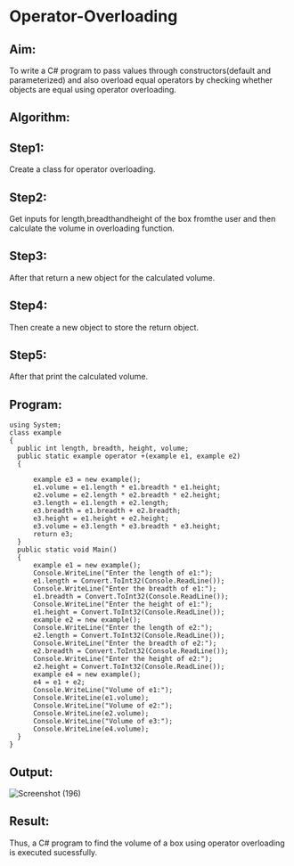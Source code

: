 # Operator-Overloading

## Aim:
 To write a C# program to pass values through constructors(default and parameterized) and also overload equal operators by checking whether objects are equal using operator overloading. 
 
 ## Algorithm:
 ## Step1:
Create a class for operator overloading.

## Step2:
Get inputs for length,breadthandheight of the box fromthe user and then calculate the volume in overloading function.

## Step3:
After that return a new object for the calculated volume.

## Step4:
Then create a new object to store the return object.

## Step5:
After that print the calculated volume.
 
 
 ## Program:
 ~~~
 using System;
class example
{
   public int length, breadth, height, volume;
   public static example operator +(example e1, example e2)
   {
       
       example e3 = new example();
       e1.volume = e1.length * e1.breadth * e1.height;
       e2.volume = e2.length * e2.breadth * e2.height;
       e3.length = e1.length + e2.length;
       e3.breadth = e1.breadth + e2.breadth;
       e3.height = e1.height + e2.height;
       e3.volume = e3.length * e3.breadth * e3.height;
       return e3;
   }
   public static void Main()
   {
       example e1 = new example();
       Console.WriteLine("Enter the length of e1:");
       e1.length = Convert.ToInt32(Console.ReadLine());
       Console.WriteLine("Enter the breadth of e1:");
       e1.breadth = Convert.ToInt32(Console.ReadLine());
       Console.WriteLine("Enter the height of e1:");
       e1.height = Convert.ToInt32(Console.ReadLine());
       example e2 = new example();
       Console.WriteLine("Enter the length of e2:");
       e2.length = Convert.ToInt32(Console.ReadLine());
       Console.WriteLine("Enter the breadth of e2:");
       e2.breadth = Convert.ToInt32(Console.ReadLine());
       Console.WriteLine("Enter the height of e2:");
       e2.height = Convert.ToInt32(Console.ReadLine());
       example e4 = new example();
       e4 = e1 + e2;
       Console.WriteLine("Volume of e1:");
       Console.WriteLine(e1.volume);
       Console.WriteLine("Volume of e2:");
       Console.WriteLine(e2.volume);
       Console.WriteLine("Volume of e3:");
       Console.WriteLine(e4.volume);
   }
}
~~~
 
 ## Output:
 ![Screenshot (196)](https://github.com/sasidharan403/Operator-Overloading/assets/94154712/2027fcd3-583d-4ea8-83ae-234ac60388ce)

 
 ## Result:
 Thus, a C# program to find the volume of a box using operator overloading is executed sucessfully.
